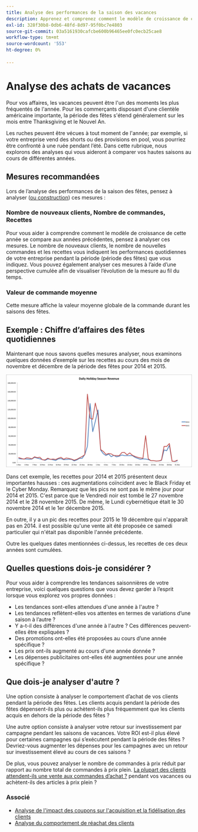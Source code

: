 ```yaml
---
title: Analyse des performances de la saison des vacances
description: Apprenez et comprenez comment le modèle de croissance de cette année se compare aux années précédentes.
exl-id: 328f30b8-0db6-48fd-8d97-95f0bc7e4803
source-git-commit: 03a5161930cafcbe600b96465ee0fc0ecb25cae8
workflow-type: tm+mt
source-wordcount: '553'
ht-degree: 0%

---
```


# Analyse des achats de vacances

Pour vos affaires, les vacances peuvent être l&#39;un des moments les plus fréquentés de l&#39;année. Pour les commerçants disposant d&#39;une clientèle américaine importante, la période des fêtes s&#39;étend généralement sur les mois entre Thanksgiving et le Nouvel An.

Les ruches peuvent être vécues à tout moment de l&#39;année; par exemple, si votre entreprise vend des shorts ou des provisions en pool, vous pourriez être confronté à une ruée pendant l’été. Dans cette rubrique, nous explorons des analyses qui vous aideront à comparer vos hautes saisons au cours de différentes années.

## Mesures recommandées

Lors de l’analyse des performances de la saison des fêtes, pensez à analyser ([ou construction](../../data-user/reports/ess-manage-data-metrics.md)) ces mesures :

### Nombre de nouveaux clients, Nombre de commandes, Recettes

Pour vous aider à comprendre comment le modèle de croissance de cette année se compare aux années précédentes, pensez à analyser ces mesures. Le nombre de nouveaux clients, le nombre de nouvelles commandes et les recettes vous indiquent les performances quotidiennes de votre entreprise pendant la période (période des fêtes) que vous indiquez. Vous pouvez également analyser ces mesures à l’aide d’une perspective cumulée afin de visualiser l’évolution de la mesure au fil du temps.

### Valeur de commande moyenne

Cette mesure affiche la valeur moyenne globale de la commande durant les saisons des fêtes.

## Exemple : Chiffre d’affaires des fêtes quotidiennes

Maintenant que nous savons quelles mesures analyser, nous examinons quelques données d’exemple sur les recettes au cours des mois de novembre et décembre de la période des fêtes pour 2014 et 2015.

![Recettes quotidiennes de la saison des fêtes pour 2014 et 2015](../../assets/Analyzing_holiday_season.png)

Dans cet exemple, les recettes pour 2014 et 2015 présentent deux importantes hausses : ces augmentations coïncident avec le Black Friday et le Cyber Monday. Remarquez que les pics ne sont pas le même jour pour 2014 et 2015. C&#39;est parce que le Vendredi noir est tombé le 27 novembre 2014 et le 28 novembre 2015. De même, le Lundi cybernétique était le 30 novembre 2014 et le 1er décembre 2015.

En outre, il y a un pic des recettes pour 2015 le 19 décembre qui n&#39;apparaît pas en 2014. il est possible qu&#39;une vente ait été proposée ce samedi particulier qui n&#39;était pas disponible l&#39;année précédente.

Outre les quelques dates mentionnées ci-dessus, les recettes de ces deux années sont cumulées.

## Quelles questions dois-je considérer ?

Pour vous aider à comprendre les tendances saisonnières de votre entreprise, voici quelques questions que vous devez garder à l’esprit lorsque vous explorez vos propres données :

* Les tendances sont-elles attendues d&#39;une année à l&#39;autre ?
* Les tendances reflètent-elles vos attentes en termes de variations d’une saison à l’autre ?
* Y a-t-il des différences d&#39;une année à l&#39;autre ? Ces différences peuvent-elles être expliquées ?
* Des promotions ont-elles été proposées au cours d’une année spécifique ?
* Les prix ont-ils augmenté au cours d&#39;une année donnée ?
* Les dépenses publicitaires ont-elles été augmentées pour une année spécifique ?

## Que dois-je analyser d&#39;autre ?

Une option consiste à analyser le comportement d’achat de vos clients pendant la période des fêtes. Les clients acquis pendant la période des fêtes dépensent-ils plus ou achètent-ils plus fréquemment que les clients acquis en dehors de la période des fêtes ?

Une autre option consiste à analyser votre retour sur investissement par campagne pendant les saisons de vacances. Votre ROI est-il plus élevé pour certaines campagnes qui s’exécutent pendant la période des fêtes ? Devriez-vous augmenter les dépenses pour les campagnes avec un retour sur investissement élevé au cours de ces saisons ?

De plus, vous pouvez analyser le nombre de commandes à prix réduit par rapport au nombre total de commandes à prix plein. [La plupart des clients attendent-ils une vente aux commandes d’achat ?](../analysis/coupon-usage.md) pendant vos vacances ou achètent-ils des articles à prix plein ?

### Associé

* [Analyse de l&#39;impact des coupons sur l&#39;acquisition et la fidélisation des clients](../analysis/coupon-impact.md)
* [Analyse du comportement de réachat des clients](../analysis/repurchase-behavior.md)

